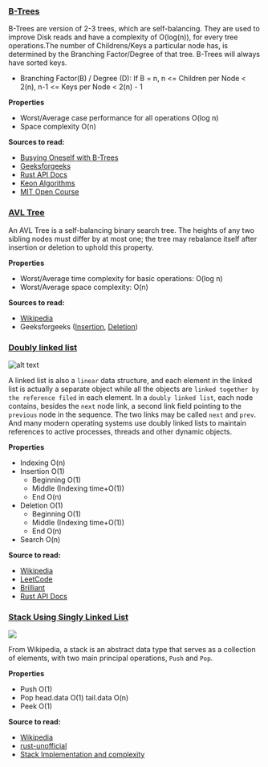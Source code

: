 ### [B-Trees](./b_tree.rs)

B-Trees are version of 2-3 trees, which are self-balancing. They are used to improve Disk reads and have a complexity of
O(log(n)), for every tree operations.The number of Childrens/Keys a particular node has, is
determined by the Branching Factor/Degree of that tree.
B-Trees will always have sorted keys.

- Branching Factor(B) / Degree (D):
  If B = n, n <= Children per Node < 2(n), n-1 <= Keys per Node < 2(n) - 1

__Properties__
* Worst/Average case performance for all operations	O(log n)
* Space complexity	O(n)

__Sources to read:__
* [Busying Oneself with B-Trees](https://medium.com/basecs/busying-oneself-with-b-trees-78bbf10522e7)
* [Geeksforgeeks](https://www.geeksforgeeks.org/introduction-of-b-tree-2/)
* [Rust API Docs](https://doc.rust-lang.org/std/collections/struct.BTreeMap.html)
* [Keon Algorithms](https://github.com/keon/algorithms)
* [MIT Open Course](https://www.youtube.com/watch?v=TOb1tuEZ2X4)

### [AVL Tree](./avl_tree.rs)

An AVL Tree is a self-balancing binary search tree. The heights of any two sibling
nodes must differ by at most one; the tree may rebalance itself after insertion or
deletion to uphold this property.

__Properties__
* Worst/Average time complexity for basic operations: O(log n)
* Worst/Average space complexity: O(n)

__Sources to read:__
* [Wikipedia](https://en.wikipedia.org/wiki/AVL_tree)
* Geeksforgeeks
([Insertion](https://www.geeksforgeeks.org/avl-tree-set-1-insertion),
[Deletion](https://www.geeksforgeeks.org/avl-tree-set-2-deletion))


### [Doubly linked list](./linked_list.rs)
![alt text][doubly-linked-list]

A linked list is also a `linear` data structure, and each element in the linked list is actually a separate object while all the objects are `linked together by the reference filed` in each element. In a `doubly linked list`, each node contains, besides the `next` node link, a second link field pointing to the `previous` node in the sequence. The two links may be called `next` and `prev`. And many modern operating systems use doubly linked lists to maintain references to active processes, threads and other dynamic objects.

__Properties__
* Indexing O(n)
* Insertion O(1)
  * Beginning O(1)
  * Middle (Indexing time+O(1))
  * End O(n)
* Deletion O(1)
  * Beginning O(1)
  * Middle (Indexing time+O(1))
  * End O(n)
* Search O(n)

__Source to read:__
* [Wikipedia](https://en.wikipedia.org/wiki/Linked_list)
* [LeetCode](https://leetcode.com/explore/learn/card/linked-list/)
* [Brilliant](https://brilliant.org/wiki/linked-lists/)
* [Rust API Docs](https://doc.rust-lang.org/std/collections/struct.LinkedList.html)


### [Stack Using Singly Linked List](./stack_using_singly_linked_list.rs)
![][stack]

From Wikipedia, a stack is an abstract data type that serves as a collection of elements, with two main principal operations, `Push` and `Pop`.

__Properties__
* Push O(1)
* Pop head.data O(1) tail.data O(n)
* Peek O(1)


__Source to read:__
* [Wikipedia](https://en.wikipedia.org/wiki/Linked_list)
* [rust-unofficial](https://rust-unofficial.github.io/too-many-lists/index.html)
* [Stack Implementation and complexity](https://medium.com/@kaichimomose/stack-implementation-and-complexity-c176924e6a6b)



[doubly-linked-list]: https://upload.wikimedia.org/wikipedia/commons/thumb/5/5e/Doubly-linked-list.svg/610px-Doubly-linked-list.svg.png

[stack]: https://upload.wikimedia.org/wikipedia/commons/thumb/b/b4/Lifo_stack.png/700px-Lifo_stack.png
